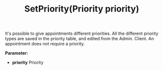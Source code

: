﻿---
uid: crmscript_ref_NSAppointmentEntity_SetPriority
title: SetPriority(Priority priority)
intellisense: NSAppointmentEntity.SetPriority
keywords: NSAppointmentEntity, GetPriority
so.topic: reference
---

It's possible to give appointments different priorities. All the different priority types are saved in the priority table, and edited from the Admin. Client. An appointment does not require a priority.

**Parameter:** 
 - **priority** Priority

